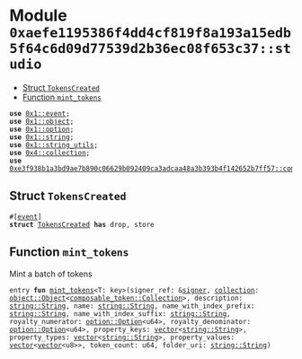 
<a id="0xaefe1195386f4dd4cf819f8a193a15edb5f64c6d09d77539d2b36ec08f653c37_studio"></a>

# Module `0xaefe1195386f4dd4cf819f8a193a15edb5f64c6d09d77539d2b36ec08f653c37::studio`



-  [Struct `TokensCreated`](#0xaefe1195386f4dd4cf819f8a193a15edb5f64c6d09d77539d2b36ec08f653c37_studio_TokensCreated)
-  [Function `mint_tokens`](#0xaefe1195386f4dd4cf819f8a193a15edb5f64c6d09d77539d2b36ec08f653c37_studio_mint_tokens)


<pre><code><b>use</b> <a href="">0x1::event</a>;
<b>use</b> <a href="">0x1::object</a>;
<b>use</b> <a href="">0x1::option</a>;
<b>use</b> <a href="">0x1::string</a>;
<b>use</b> <a href="">0x1::string_utils</a>;
<b>use</b> <a href="">0x4::collection</a>;
<b>use</b> <a href="">0xe3f938b1a3bd9ae7b890c06629b092409ca3adcaa48a3b393b4f142652b7ff57::composable_token</a>;
</code></pre>



<a id="0xaefe1195386f4dd4cf819f8a193a15edb5f64c6d09d77539d2b36ec08f653c37_studio_TokensCreated"></a>

## Struct `TokensCreated`



<pre><code>#[<a href="">event</a>]
<b>struct</b> <a href="studio.md#0xaefe1195386f4dd4cf819f8a193a15edb5f64c6d09d77539d2b36ec08f653c37_studio_TokensCreated">TokensCreated</a> <b>has</b> drop, store
</code></pre>



<a id="0xaefe1195386f4dd4cf819f8a193a15edb5f64c6d09d77539d2b36ec08f653c37_studio_mint_tokens"></a>

## Function `mint_tokens`

Mint a batch of tokens


<pre><code>entry <b>fun</b> <a href="studio.md#0xaefe1195386f4dd4cf819f8a193a15edb5f64c6d09d77539d2b36ec08f653c37_studio_mint_tokens">mint_tokens</a>&lt;T: key&gt;(signer_ref: &<a href="">signer</a>, <a href="">collection</a>: <a href="_Object">object::Object</a>&lt;<a href="_Collection">composable_token::Collection</a>&gt;, description: <a href="_String">string::String</a>, name: <a href="_String">string::String</a>, name_with_index_prefix: <a href="_String">string::String</a>, name_with_index_suffix: <a href="_String">string::String</a>, royalty_numerator: <a href="_Option">option::Option</a>&lt;u64&gt;, royalty_denominator: <a href="_Option">option::Option</a>&lt;u64&gt;, property_keys: <a href="">vector</a>&lt;<a href="_String">string::String</a>&gt;, property_types: <a href="">vector</a>&lt;<a href="_String">string::String</a>&gt;, property_values: <a href="">vector</a>&lt;<a href="">vector</a>&lt;u8&gt;&gt;, token_count: u64, folder_uri: <a href="_String">string::String</a>)
</code></pre>
